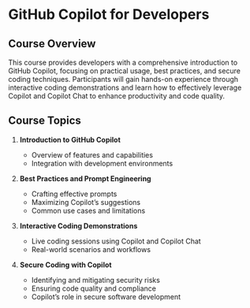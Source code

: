 # GitHub Copilot for Developers

## Course Overview
This course provides developers with a comprehensive introduction to GitHub Copilot, focusing on practical usage, best practices, and secure coding techniques. Participants will gain hands-on experience through interactive coding demonstrations and learn how to effectively leverage Copilot and Copilot Chat to enhance productivity and code quality.

## Course Topics

1. **Introduction to GitHub Copilot**
   - Overview of features and capabilities
   - Integration with development environments

2. **Best Practices and Prompt Engineering**
   - Crafting effective prompts
   - Maximizing Copilot’s suggestions
   - Common use cases and limitations

3. **Interactive Coding Demonstrations**
   - Live coding sessions using Copilot and Copilot Chat
   - Real-world scenarios and workflows

4. **Secure Coding with Copilot**
   - Identifying and mitigating security risks
   - Ensuring code quality and compliance
   - Copilot’s role in secure software development
